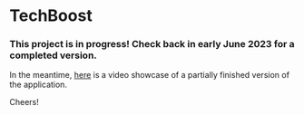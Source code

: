 # TechBoost
### This project is in progress! Check back in early June 2023 for a completed version.


In the meantime, [here](https://youtu.be/9d1m0XYqFRI) is a video showcase of a partially finished version of the application.

Cheers!
